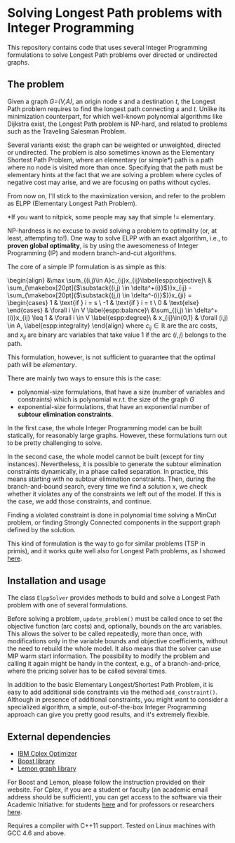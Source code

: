Solving Longest Path problems with Integer Programming
====

This repository contains code that uses several Integer Programming formulations to solve
Longest Path problems over directed or undirected graphs.

The problem
---

Given a graph *G=(V,A)*, an origin node *s* and a destination *t*, the Longest Path problem 
requires to find the longest path connecting *s* and *t*.
Unlike its minimization counterpart, for which well-known polynomial algorithms like Dijkstra exist, 
the Longest Path problem is NP-hard, and related to problems such as the Traveling Salesman Problem. 

Several variants exist: the graph can be weighted or unweighted, directed or undirected.
The problem is also sometimes known as the Elementary Shortest Path Problem,
where an elementary (or simple*) path is a path where no node is visited more than once. 
Specifying that the path must be elementary hints at the fact that we are solving a problem where
cycles of negative cost may arise, and we are focusing on paths without cycles.

From now on, I'll stick to the maximization version, and refer to the problem as ELPP (Elementary Longest Path Problem).

*If you want to nitpick, some people may say that simple != elementary.

NP-hardness is no excuse to avoid solving a problem to optimality (or, at least, attempting to!).
One way to solve ELPP with an exact algorithm, i.e., to **proven global optimality**, 
is by using the awesomeness of Integer Programming (IP) and modern branch-and-cut algorithms.

The core of a simple IP formulation is as simple as this:

\begin{align}
   &\max \sum_{(i,j)\in A}c_{ij}x_{ij}\label{espp:objective}\\
   & \sum_{\makebox[20pt]{$\substack{(i,j) \in \delta^+(i)}$}}x_{ij} - \sum_{\makebox[20pt]{$\substack{(j,i) \in \delta^-(i)}$}}x_{ji} = 
\begin{cases}
   1 & \text{if } i = s \\
   -1 & \text{if } i = t \\
   0   & \text{else} \end{cases} & \forall i \in V \label{espp:balance}\\
&\sum_{(i,j) \in \delta^+(i)}x_{ij} \leq 1 & \forall i \in V \label{espp:degree}\\
&  x_{ij}\in\{0,1\} & \forall (i,j) \in A, \label{espp:integrality}
\end{align}
where $c_{ij}\in \mathbb{R}$ are the arc costs, and
$x_{ij}$ are binary arc variables that take value 1 if the arc $(i,j)$ belongs to the path. 

This formulation, however, is not sufficient to guarantee that the optimal path will be *elementary*.

There are mainly two ways to ensure this is the case:
- polynomial-size formulations, that have a size (number of variables and constraints) which is polynomial w.r.t. the size of the graph *G*
- exponential-size formulations, that have an exponential number of **subtour elimination constraints**.

In the first case, the whole Integer Programming model can be built statically, for reasonably large graphs. 
However, these formulations turn out to be pretty challenging to solve.

In the second case, the whole model cannot be built (except for tiny instances). Nevertheless, it is possible to generate
the subtour elimination constraints dynamically, in a phase called separation. 
In practice, this means starting with no subtour elimination constraints. 
Then, during the branch-and-bound search, every time we find a solution x, we check whether it violates
any of the constraints we left out of the model. If this is the case, we add those constraints, and continue.

Finding a violated constraint is done in polynomial time solving a MinCut problem, or finding Strongly Connected components
in the support graph defined by the solution.

This kind of formulation is the way to go for similar problems (TSP in primis), and it works quite well also
for Longest Path problems, as I showed [here](http://www.sciencedirect.com/science/article/pii/S0377221716000084).

Installation and usage
---

The class `ElppSolver` provides methods to build and solve a Longest Path problem with one of several formulations.

Before solving a problem, `update_problem()` must be called once to set the objective function
(arc costs) and, optionally, bounds on the arc variables.
This allows the solver to be called repeatedly, more than once, with modifications
only in the variable bounds and objective coefficients, without the need to rebuild
the whole model. It also means that the solver can use MIP warm start information.
The possibility to modify the problem and calling it again might be handy in the context, 
e.g., of a branch-and-price, where the pricing solver has to be called several times.

In addition to the basic Elementary Longest/Shortest Path Problem, it is easy to add additional side constraints
via the method `add_constraint()`. 
Although in presence of additional constraints, you might want to consider a specialized algorithm,
a simple, out-of-the-box Integer Programming approach can give you pretty good results, and it's extremely flexible.

External dependencies
---

- [IBM Cplex Optimizer](https://www-01.ibm.com/software/commerce/optimization/cplex-optimizer/) 
- [Boost library](http://www.boost.org)
- [Lemon graph library](http://lemon.cs.elte.hu/)

For Boost and Lemon, please follow the instruction provided on their website.
For Cplex, if you are a student or faculty (an academic email address should be sufficient), you can get access to the software via their Academic Initiative:
for students [here](https://ibm.onthehub.com/WebStore/OfferingDetails.aspx?o=9b4eadea-9776-e611-9421-b8ca3a5db7a1)
and for professors or researchers [here](https://ibm.onthehub.com/WebStore/OfferingDetails.aspx?o=6fcc1096-7169-e611-9420-b8ca3a5db7a1).

Requires a compiler with C++11 support. Tested on Linux machines with GCC 4.6 and above.

